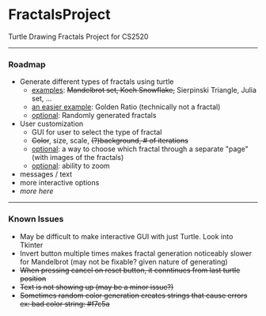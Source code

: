 # FractalsProject
Turtle Drawing Fractals Project for CS2520
***
### Roadmap
- Generate different types of fractals using turtle
  - <ins>examples</ins>: ~~Mandelbrot set, Koch Snowflake,~~ Sierpinski Triangle, Julia set, ...
  - <ins>an easier example</ins>: Golden Ratio (technically not a fractal)
  - <ins>optional</ins>: Randomly generated fractals
- User customization
  - GUI for user to select the type of fractal
  - ~~Color~~, size, scale, ~~(?)background, # of iterations~~
  - <ins>optional</ins>: a way to choose which fractal through a separate "page" (with images of the fractals)
  - <ins>optional</ins>: ability to zoom
- messages / text
- more interactive options
- *more here*
***
### Known Issues
- May be difficult to make interactive GUI with just Turtle. Look into Tkinter
- Invert button multiple times makes fractal generation noticeably slower for Mandelbrot (may not be fixable? given nature of generating)
- ~~When pressing cancel on reset button, it conntinues from last turtle position~~
- ~~Text is not showing up (may be a minor issue?)~~
- ~~Sometimes random color generation creates strings that cause errors ex: bad color string: #f7c5a~~